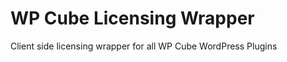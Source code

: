 WP Cube Licensing Wrapper
=========================

Client side licensing wrapper for all WP Cube WordPress Plugins